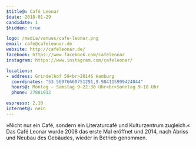 ```yaml
---
$title@: Café Leonar
$date: 2018-01-29
candidate: 1
$hidden: true

logo: /media/venues/cafe-leonar.png
email: cafe@cafeleonar.de
website: http://cafeleonar.de/
facebook: https://www.facebook.com/cafeleonar
instagram: https://www.instagram.com/cafeleonar/

locations:
- address: Grindelhof 59<br>20146 Hamburg
  coordinates: "53.56976660751291,9.984115999424844"
  hours@: Montag – Samstag 9–22:30 Uhr<br>Sonntag 9–18 Uhr
  phone: 27881012

espresso: 2,10
internet@: nein
---
```


»Nicht nur ein Café, sondern ein Literaturcafé und Kulturzentrum zugleich.« Das Café Leonar wurde 2008 das erste Mal eröffnet und 2014, nach Abriss und Neubau des Gebäudes, wieder in Betrieb genommen.